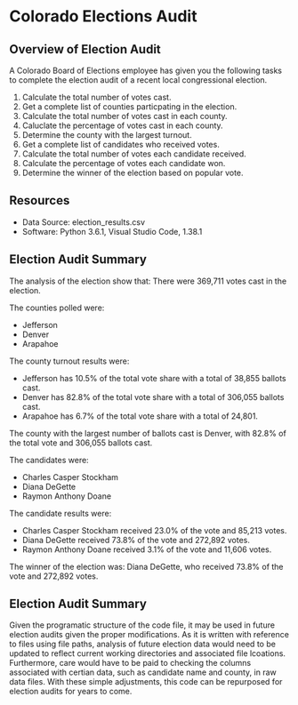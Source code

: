 # Colorado Elections Audit

## Overview of Election Audit
A Colorado Board of Elections employee has given you the following tasks to complete the election audit of a recent local
congressional election.

1. Calculate the total number of votes cast.
2. Get a complete list of counties particpating in the election.
3. Calculate the total number of votes cast in each county.
4. Caluclate the percentage of votes cast in each county.
5. Determine the county with the largest turnout.
6. Get a complete list of candidates who received votes.
7. Calculate the total number of votes each candidate received.
8. Calculate the percentage of votes each candidate won.
9. Determine the winner of the election based on popular vote.

## Resources
- Data Source: election_results.csv
- Software: Python 3.6.1, Visual Studio Code, 1.38.1

## Election Audit Summary
The analysis of the election show that:
There were 369,711 votes cast in the election.

The counties polled were:
- Jefferson
- Denver
- Arapahoe

The county turnout results were:
- Jefferson has 10.5% of the total vote share with a total of 38,855 ballots cast.
- Denver has 82.8% of the total vote share with a total of 306,055 ballots cast.
- Arapahoe has 6.7% of the total vote share with a total of 24,801.

The county with the largest number of ballots cast is Denver, with 82.8% of the total vote and 306,055 ballots cast.

The candidates were:
- Charles Casper Stockham
- Diana DeGette
- Raymon Anthony Doane

The candidate results were:
- Charles Casper Stockham received 23.0% of the vote and 85,213 votes.
- Diana DeGette received 73.8% of the vote and 272,892 votes.
- Raymon Anthony Doane received 3.1% of the vote and 11,606 votes.

The winner of the election was:
Diana DeGette, who received 73.8% of the vote and 272,892 votes.

## Election Audit Summary

Given the programatic structure of the code file, it may be used in future election audits given the proper modifications.  As it is written with reference to files using file paths, analysis of future election data would need to be updated to reflect current working directories and associated file lcoations.  Furthermore, care would have to be paid to checking the columns associated with certian data, such as candidate name and county, in raw data files.  With these simple adjustments, this code can be repurposed for election audits for years to come. 

